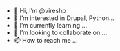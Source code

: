 - 👋 Hi, I’m @vireshp
- 👀 I’m interested in Drupal, Python...
- 🌱 I’m currently learning ...
- 💞️ I’m looking to collaborate on ...
- 📫 How to reach me ...

<!---
vireshp/vireshp is a ✨ special ✨ repository because its `README.md` (this file) appears on your GitHub profile.
You can click the Preview link to take a look at your changes.
--->

